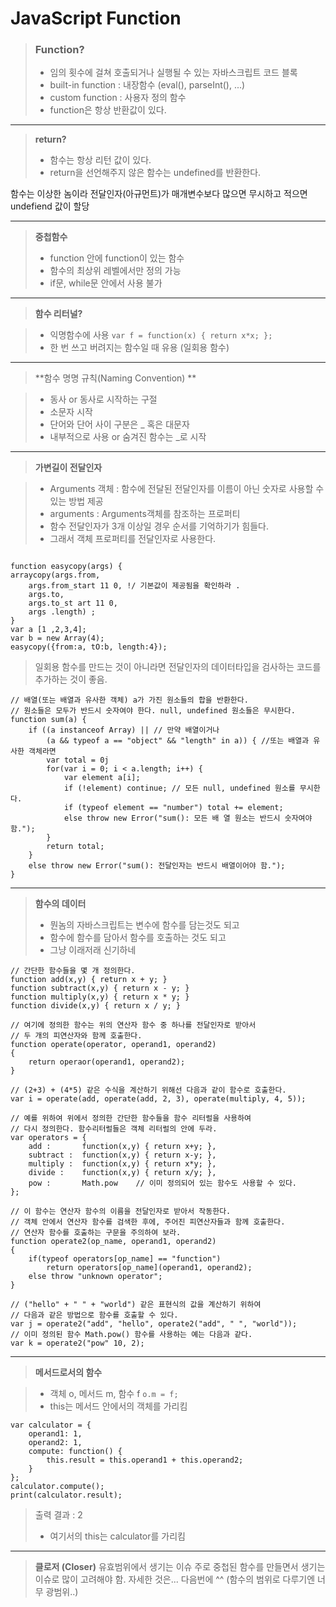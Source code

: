 **JavaScript Function**
===================


><h3><b>Function?</b></h3>
>
>- 임의 횟수에 걸쳐 호출되거나 실행될 수 있는 자바스크립트 코드 블록  
>- built-in function : 내장함수 (eval(), parseInt(), ...)
>- custom function : 사용자 정의 함수
>- function은 항상 반환값이 있다.

---------

> **return?** 
>
>- 함수는 항상 리턴 값이 있다.
>- return을 선언해주지 않은 함수는 undefined를 반환한다.

함수는 이상한 놈이라 전달인자(아규먼트)가 매개변수보다 많으면 무시하고
적으면 undefiend 값이 할당

----

> **중첩함수**
>
> - function 안에 function이 있는 함수
> - 함수의 최상위 레벨에서만 정의 가능
> - if문, while문 안에서 사용 불가

-----

>**함수 리터널?**

>- 익명함수에 사용
 ```var f = function(x) { return x*x; };```
>- 한 번 쓰고 버려지는 함수일 때 유용 (일회용 함수)

-----

>**함수 명명 규칙(Naming Convention) **

>- 동사 or 동사로 시작하는 구절
>- 소문자 시작
>- 단어와 단어 사이 구분은 _ 혹은 대문자
>- 내부적으로 사용 or 숨겨진 함수는 _로 시작

-----

>**가변길이 전달인자**

>- Arguments 객체 : 함수에 전달된 전달인자를 이름이 아닌 숫자로 사용할 수 있는 방법 제공
>- arguments : Arguments객체를 참조하는 프로퍼티
>- 함수 전달인자가 3개 이상일 경우 순서를 기억하기가 힘들다.
>- 그래서 객체 프로퍼티를 전달인자로 사용한다.
```

function easycopy(args) {
arraycopy(args.from,
	args.from_start 11 0, !/ 기본값이 제공됨을 확인하라 .
	args.to,
	args.to_st art 11 0,
	args .length) ;
}
var a [1 ,2,3,4];
var b = new Array(4);
easycopy({from:a, tO:b, length:4});

```
> 일회용 함수를 만드는 것이 아니라면 전달인자의 데이터타입을 검사하는 코드를 추가하는 것이 좋음.
> 
```
// 배열(또는 배열과 유사한 객체) a가 가진 원소들의 합을 반환한다.
// 원소들은 모두가 반드시 숫자여야 한다. null, undefined 원소들은 무시한다.
function sum(a) {
	if ((a instanceof Array) || // 만약 배열이거나
		(a && typeof a == "object" && "length" in a)) { //또는 배열과 유사한 객체라면
		var total = 0j
		for(var i = 0; i < a.length; i++) {
			var element a[i];
			if (!element) continue; // 모든 null, undefined 원소를 무시한다.
			if (typeof element == "number") total += element;
			else throw new Error("sum(): 모든 배 열 원소는 반드시 숫자여야 함.");
		}
		return total;
	}
	else throw new Error("sum(): 전달인자는 반드시 배열이어야 함.");
}
```

----

>**함수의 데이터**
>
>- 뭔놈의 자바스크립트는 변수에 함수를 담는것도 되고
>- 함수에 함수를 담아서 함수를 호출하는 것도 되고
>- 그냥 이래저래 신기하네
```
// 간단한 함수들을 몇 개 정의한다.
function add(x,y) { return x + y; }
function subtract(x,y) { return x - y; }
function multiply(x,y) { return x * y; }
function divide(x,y) { return x / y; }

// 여기에 정의한 함수는 위의 연산자 함수 중 하나를 전달인자로 받아서
// 두 개의 피연산자와 함께 호출한다.
function operate(operator, operand1, operand2)
{
	return operaor(operand1, operand2);
}

// (2+3) + (4*5) 같은 수식을 계산하기 위해선 다음과 같이 함수로 호출한다.
var i = operate(add, operate(add, 2, 3), operate(multiply, 4, 5));

// 예를 위하여 위에서 정의한 간단한 함수들을 함수 리터럴을 사용하여
// 다시 정의한다. 함수리터럴들은 객체 리터럴의 안에 두라.
var operators = {
	add :	 	function(x,y) { return x+y; },
	subtract : 	function(x,y) { return x-y; },
	multiply :	function(x,y) { return x*y; },
	divide :	function(x,y) { return x/y; },
	pow :		Math.pow	// 이미 정의되어 있는 함수도 사용할 수 있다.
};

// 이 함수는 연산자 함수의 이름을 전달인자로 받아서 작동한다.
// 객체 안에서 연산자 함수를 검색한 후에, 주어진 피연산자들과 함께 호출한다.
// 연산자 함수를 호출하는 구문을 주의하여 보라.
function operate2(op_name, operand1, operand2)
{
	if(typeof operators[op_name] == "function")
		return operators[op_name](operand1, operand2);
	else throw "unknown operator";
}

// ("hello" + " " + "world") 같은 표현식의 값을 계산하기 위하여
// 다음과 같은 방법으로 함수를 호출할 수 있다.
var j = operate2("add", "hello", operate2("add", " ", "world"));
// 이미 정의된 함수 Math.pow() 함수를 사용하는 예는 다음과 같다.
var k = operate2("pow" 10, 2);
```

----------
>**메서드로서의 함수**

>- 객체 o, 메서드 m, 함수 f
 ```o.m = f;```
>- this는 메서드 안에서의 객체를 가리킴

```
var calculator = {
	operand1: 1,
	operand2: 1,
	compute: function() {
		this.result = this.operand1 + this.operand2;
	}
};
calculator.compute();
print(calculator.result);
```
>출력 결과 : 2
>- 여기서의 this는 calculator를 가리킴

----

>**클로저 (Closer)**
유효범위에서 생기는 이슈
주로 중첩된 함수를 만들면서 생기는 이슈로 많이 고려해야 함.
자세한 것은... 다음번에 ^^ (함수의 범위로 다루기엔 너무 광범위..)
